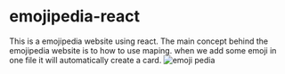 # emojipedia-react
This is a emojipedia website using react.
The main concept behind the emojipedia website is to how to use maping. 
when we add some emoji in one file it will automatically create a card.
![emoji pedia](https://user-images.githubusercontent.com/88181894/212555075-a3b0d866-8e20-4776-9f99-124fcde76c0d.png)
